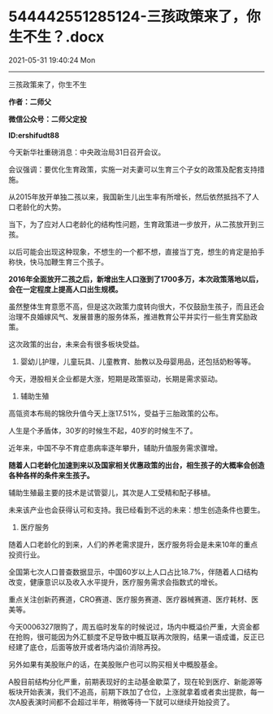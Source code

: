 # 544442551285124-三孩政策来了，你生不生？.docx

2021-05-31 19:40:24 Mon

----

三孩政策来了，你生不生

__作者：二师父__

__微信公众号：二师父定投__

__ID:ershifudt88__

今天新华社重磅消息：中央政治局31日召开会议。

会议强调：要优化生育政策，实施一对夫妻可以生育三个子女的政策及配套支持措施。

从2015年放开单独二孩以来，我国新生儿出生率有所增长，然后依然抵挡不了人口老龄化的大势。

当下，为了应对人口老龄化的结构性问题，生育政策进一步放开，从二孩放开到三孩。

以后可能会出现这种现象，不想生的一个都不想，直接当丁克，想生的肯定是拍手称快，快马加鞭生育三个孩子。

__2016年全面放开二孩之后，新增出生人口涨到了1700多万，本次政策落地以后，会在一定程度上提高人口出生规模。__

虽然整体生育意愿不高，但是这次政策力度转向很大，不仅鼓励生孩子，而且还会治理不良婚嫁风气、发展普惠的服务体系，推进教育公平并实行一些生育奖励政策。

这次政策的出台，未来会有很多板块受益。

1. 婴幼儿护理，儿童玩具、儿童教育、胎教以及母婴用品，还包括奶粉等等。

今天，港股相关企业都是大涨，短期是政策驱动，长期是需求驱动。

1. 辅助生殖

高瓴资本布局的锦欣升值今天上涨17\.51%，受益于三胎政策的公布。

人生是个矛盾体，30岁的时候生不起，40岁的时候生不了。

近年来，中国不孕不育症患病率逐年攀升，辅助升值服务需求骤增。

__随着人口老龄化加速到来以及国家相关优惠政策的出台，相生孩子的大概率会创造各种各样的条件来生孩子。__

辅助生殖最主要的技术是试管婴儿，其次是人工受精和配子移植。

未来该产业也会获得认可和支持。我已经看到不远的未来：想生创造条件也要生。

1. 医疗服务

随着人口老龄化的到来，人们的养老需求提升，医疗服务将会是未来10年的重点投资行业。

全国第七次人口普查数据显示，中国60岁以上人口占比18\.7%，伴随着人口结构改变，健康意识以及收入水平提升，医疗服务需求会指数式的增长。

重点关注创新药赛道，CRO赛道、医疗服务赛道、医疗器械赛道、医疗耗材、医美等。

今天0006327限购了，周五临时发车的时候说过，场内中概溢价严重，大资金都在抢购，很可能因为外汇额度不足导致中概互联再次限购，结果一语成谶，反正已经建了底仓，后面等放开或者场内溢价消除再投。

另外如果有美股账户的话，在美股账户也可以购买相关中概股基金。

A股目前结构分化严重，前期表现好的主动基金歇菜了，现在轮到医疗、新能源等板块开始表演，我们不追高，前期下跌加了仓位，上涨就拿着或者卖出提款，每一次A股表演时间都不会超过半年，稍微等待一下就可以继续开始投资了。

